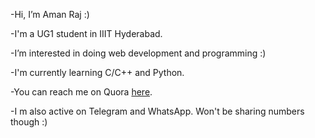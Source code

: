 -Hi, I’m Aman Raj :) 


-I'm a UG1 student in IIIT Hyderabad. 


-I’m interested in doing web development and programming :) 


-I'm currently learning C/C++ and Python. 


-You can reach me on Quora [here](https://www.quora.com/profile/%E0%A4%85%E0%A4%AE%E0%A4%A8-%E0%A4%B0%E0%A4%BE%E0%A4%9C-Aman-Raj-3).


-I m also active on Telegram and WhatsApp. Won't be sharing numbers though :)


<!---
Aman24Raj/Aman24Raj is a ✨ special ✨ repository because its `README.md` (this file) appears on your GitHub profile.
You can click the Preview link to take a look at your changes.
--->
